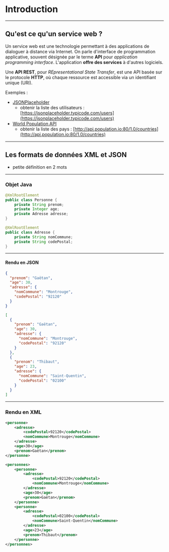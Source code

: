 # Introduction

----

## Qu'est ce qu'un service web ?

Un service web est une technologie permettant à des applications de dialoguer à distance via Internet. On parle d'interface de programmation applicative, souvent désignée par le terme **API** pour *application programming interface*. L'application **offre des services** à d'autres logiciels.

Une **API REST**, pour *REpresentational State Transfer*,  est une API basée sur le protocole **HTTP**, où chaque ressource est accessible via un identifiant unique (URI).

Exemples :
- [JSONPlaceholder](https://jsonplaceholder.typicode.com/)
     - obtenir la liste des utilisateurs : [https://jsonplaceholder.typicode.com/users](https://jsonplaceholder.typicode.com/users)
- [World Population API](http://api.population.io/)
    - obtenir la liste des pays : [http://api.population.io:80/1.0/countries](http://api.population.io:80/1.0/countries)

----

## Les formats de données XML et JSON

- petite définition en 2 mots

----

### Objet Java

```java
@XmlRootElement
public class Personne {
	private String prenom;
	private Integer age;
	private Adresse adresse;
}

@XmlRootElement
public class Adresse {	
	private String nomCommune;
	private String codePostal;
}
```

----

#### Rendu en JSON

```json
{
  "prenom": "Gaëtan",
  "age": 30,
  "adresse": {
    "nomCommune": "Montrouge",
    "codePostal": "92120"
  }
}
```

```json
[
  {
    "prenom": "Gaëtan",
    "age": 30,
    "adresse": {
      "nomCommune": "Montrouge",
      "codePostal": "92120"
    }
  },
  {
    "prenom": "Thibaut",
    "age": 23,
    "adresse": {
      "nomCommune": "Saint-Quentin",
      "codePostal": "02100"
    }
  }
]
```

----

### Rendu en XML

```xml
<personne>
    <adresse>
        <codePostal>92120</codePostal>
        <nomCommune>Montrouge</nomCommune>
    </adresse>
    <age>30</age>
    <prenom>Gaëtan</prenom>
</personne>
```

```xml
<personnes>
    <personne>
        <adresse>
            <codePostal>92120</codePostal>
            <nomCommune>Montrouge</nomCommune>
        </adresse>
        <age>30</age>
        <prenom>Gaëtan</prenom>
    </personne>
    <personne>
        <adresse>
            <codePostal>02100</codePostal>
            <nomCommune>Saint-Quentin</nomCommune>
        </adresse>
        <age>23</age>
        <prenom>Thibaut</prenom>
    </personne>
</personnes>
```